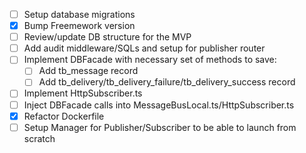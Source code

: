 - [ ] Setup database migrations
- [x] Bump Freemework version
- [ ] Review/update DB structure for the MVP
- [ ] Add audit middleware/SQLs and setup for publisher router
- [ ] Implement DBFacade with necessary set of methods to save:
  - [ ] Add tb_message record
  - [ ] Add tb_delivery/tb_delivery_failure/tb_delivery_success record
- [ ] Implement HttpSubscriber.ts
- [ ] Inject DBFacade calls into MessageBusLocal.ts/HttpSubscriber.ts
- [x] Refactor Dockerfile
- [ ] Setup Manager for Publisher/Subscriber to be able to launch from scratch
